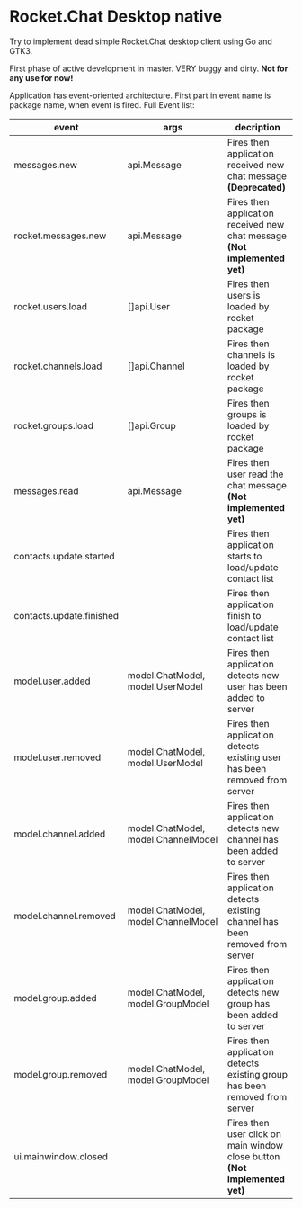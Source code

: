 # Rocket.Chat Desktop native

Try to implement dead simple Rocket.Chat desktop client using Go and GTK3.

First phase of active development in master. VERY buggy and dirty. **Not for any use for now!**

Application has event-oriented architecture. First part in event name is package name, when event is fired. Full Event list:

| event                    | args                                | decription                                                                   | 
|--------------------------|-------------------------------------|------------------------------------------------------------------------------|
| messages.new             | api.Message                         | Fires then application received new chat message **(Deprecated)**            |
| rocket.messages.new      | api.Message                         | Fires then application received new chat message **(Not implemented yet)**   |
| rocket.users.load        | []api.User                          | Fires then users is loaded by rocket package                                 |
| rocket.channels.load     | []api.Channel                       | Fires then channels is loaded by rocket package                              |
| rocket.groups.load       | []api.Group                         | Fires then groups is loaded by rocket package                                |
| messages.read            | api.Message                         | Fires then user read the chat message **(Not implemented yet)**              |
| contacts.update.started  |                                     | Fires then application starts to load/update contact list                    |
| contacts.update.finished |                                     | Fires then application finish to load/update contact list                    |
| model.user.added         | model.ChatModel, model.UserModel    | Fires then application detects new user has been added to server             |
| model.user.removed       | model.ChatModel, model.UserModel    | Fires then application detects existing user has been removed from server    |
| model.channel.added      | model.ChatModel, model.ChannelModel | Fires then application detects new channel has been added to server          |
| model.channel.removed    | model.ChatModel, model.ChannelModel | Fires then application detects existing channel has been removed from server |
| model.group.added        | model.ChatModel, model.GroupModel   | Fires then application detects new group has been added to server            |
| model.group.removed      | model.ChatModel, model.GroupModel   | Fires then application detects existing group has been removed from server   |
| ui.mainwindow.closed     |                                     | Fires then user click on main window close button **(Not implemented yet)**  |